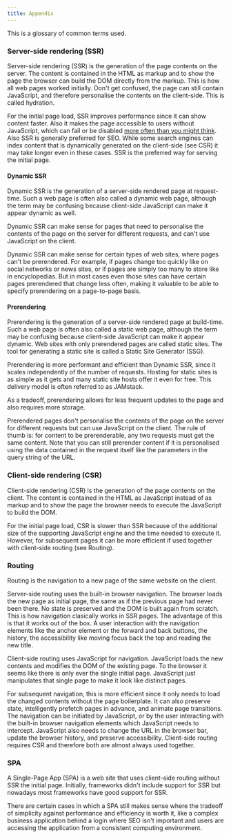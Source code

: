 ```yaml
---
title: Appendix
--- 
```


This is a glossary of common terms used.

### Server-side rendering (SSR)

Server-side rendering (SSR) is the generation of the page contents on the server. The content is contained in the HTML as markup and to show the page the browser can build the DOM directly from the markup. This is how all web pages worked initially. Don't get confused, the page can still contain JavaScript, and therefore personalise the contents on the client-side. This is called hydration.

For the initial page load, SSR improves performance since it can show content faster. Also it makes the page accessible to users without JavaScript, which can fail or be disabled [more often than you might think](https://kryogenix.org/code/browser/everyonehasjs.html). Also SSR is generally preferred for SEO. While some search engines can index content that is dynamically generated on the client-side (see CSR) it may take longer even in these cases. SSR is the preferred way for serving the initial page.

#### Dynamic SSR

Dynamic SSR is the generation of a server-side rendered page at request-time. Such a web page is often also called a dynamic web page, although the term may be confusing because client-side JavaScript can make it appear dynamic as well.

Dynamic SSR can make sense for pages that need to personalise the contents of the page on the server for different requests, and can't use JavaScript on the client.

Dynamic SSR can make sense for certain types of web sites, where pages can't be prerendered. For example, if pages change too quickly like on social networks or news sites, or if pages are simply too many to store like in encyclopedias. But in most cases even those sites can have certain pages prerendered that change less often, making it valuable to be able to specify prerendering on a page-to-page basis.

#### Prerendering

Prerendering is the generation of a server-side rendered page at build-time. Such a web page is often also called a static web page, although the term may be confusing because client-side JavaScript can make it appear dynamic. Web sites with only prerendered pages are called static sites. The tool for generating a static site is called a Static Site Generator (SSG).

Prerendering is more performant and efficient than Dynamic SSR, since it scales independently of the number of requests. Hosting for static sites is as simple as it gets and many static site hosts offer it even for free. This delivery model is often referred to as JAMstack.

As a tradeoff, prerendering allows for less frequent updates to the page and also requires more storage.

Prerendered pages don't personalise the contents of the page on the server for different requests but can use JavaScript on the client. The rule of thumb is: for content to be prerenderable, any two requests must get the same content. Note that you can still prerender content if it is personalised using the data contained in the request itself like the parameters in the query string of the URL.

### Client-side rendering (CSR)

Client-side rendering (CSR) is the generation of the page contents on the client. The content is contained in the HTML as JavaScript instead of as markup and to show the page the browser needs to execute the JavaScript to build the DOM.

For the initial page load, CSR is slower than SSR because of the additional size of the supporting JavaScript engine and the time needed to execute it. However, for subsequent pages it can be more efficient if used together with client-side routing (see Routing).

### Routing

Routing is the navigation to a new page of the same website on the client.

Server-side routing uses the built-in browser navigation. The browser loads the new page as initial page, the same as if the previous page had never been there. No state is preserved and the DOM is built again from scratch. This is how navigation clasically works in SSR pages. The advantage of this is that it works out of the box. A user interaction with the navigation elements like the anchor element or the forward and back buttons, the history, the accessibility like moving focus back the top and reading the new title.

Client-side routing uses JavaScript for navigation. JavaScript loads the new contents and modifies the DOM of the existing page. To the browser it seems like there is only ever the single initial page. JavaScript just manipulates that single page to make it look like distinct pages.

For subsequent navigation, this is more efficient since it only needs to load the changed contents without the page boilerplate. It can also preserve state, intelligently prefetch pages in advance, and animate page transitions. The navigation can be initiated by JavaScript, or by the user interacting with the built-in browser navigation elements which JavaScript needs to intercept. JavaScript also needs to change the URL in the browser bar, update the browser history, and preserve accessibility. Client-side routing requires CSR and therefore both are almost always used together.

### SPA

A Single-Page App (SPA) is a web site that uses client-side routing without SSR the initial page. Initially, frameworks didn't include support for SSR but nowadays most frameworks have good support for SSR.

There are certain cases in which a SPA still makes sense where the tradeoff of simplicity against performance and efficiency is worth it, like a complex business application behind a login where SEO isn't important and users are accessing the application from a consistent computing environment.
